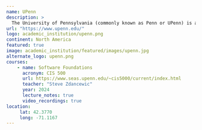 ```yaml
---
name: UPenn
description: >
  The University of Pennsylvania (commonly known as Penn or UPenn) is a private Ivy League research university in Philadelphia, Pennsylvania, United States.
url: "https://www.upenn.edu/"
logo: academic_institution/upenn.png
continent: North America
featured: true
image: academic_institution/featured/images/upenn.jpg
alternate_logo: upenn.png
courses:
    - name: Software Foundations
      acronym: CIS 500
      url: https://www.seas.upenn.edu/~cis5000/current/index.html
      teacher: "Steve Zdancewic"
      year: 2024
      lecture_notes: true
      video_recordings: true
location:
     lat: 42.3770
     long: -71.1167
---
```


